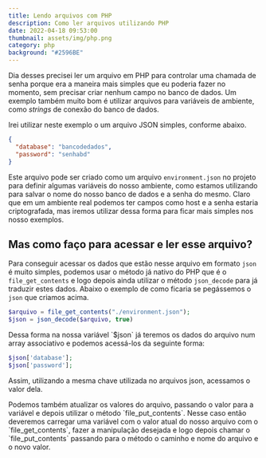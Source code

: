 ```yaml
---
title: Lendo arquivos com PHP
description: Como ler arquivos utilizando PHP
date: 2022-04-18 09:53:00
thumbnail: assets/img/php.png
category: php
background: "#2596BE"
---
```

Dia desses precisei ler um arquivo em PHP para controlar uma chamada de senha porque era a maneira mais simples que eu poderia fazer no momento, sem precisar criar nenhum campo no banco de dados. Um exemplo também muito bom é utilizar arquivos para variáveis de ambiente, como *strings* de conexão do banco de dados.

Irei utilizar neste exemplo o um arquivo JSON simples, conforme abaixo.

```json
{
  "database": "bancodedados",
  "password": "senhabd"
}
```

Este arquivo pode ser criado como um arquivo `environment.json` no projeto para definir algumas variáveis do nosso ambiente, como estamos utilizando para salvar o nome do nosso banco de dados e a senha do mesmo. Claro que em um ambiente real podemos ter campos como host e a senha estaria criptografada, mas iremos utilizar dessa forma para ficar mais simples nos nosso exemplos.

## Mas como faço para acessar e ler esse arquivo?

Para conseguir acessar os dados que estão nesse arquivo em formato `json` é muito simples, podemos usar o método já nativo do PHP que é o `file_get_contents` e logo depois ainda utilizar o método `json_decode` para já traduzir estes dados. Abaixo o exemplo de como ficaria se pegássemos o `json` que criamos acima.

```php
$arquivo = file_get_contents("./environment.json");
$json = json_decode($arquivo, true)
```

Dessa forma na nossa variável \`$json\` já teremos os dados do arquivo num array associativo e podemos acessá-los da seguinte forma:

```php
$json['database'];
$json['password'];
```

Assim, utilizando a mesma chave utilizada no arquivos json, acessamos o valor dela.  

Podemos também atualizar os valores do arquivo, passando o valor para a variável e depois utilizar o método \`file_put_contents\`. Nesse caso então deveremos carregar uma variável com o valor atual do nosso arquivo com o \`file_get_contents\`, fazer a manipulação desejada e logo depois chamar o \`file_put_contents\` passando para o método o caminho e nome do arquivo e o novo valor.